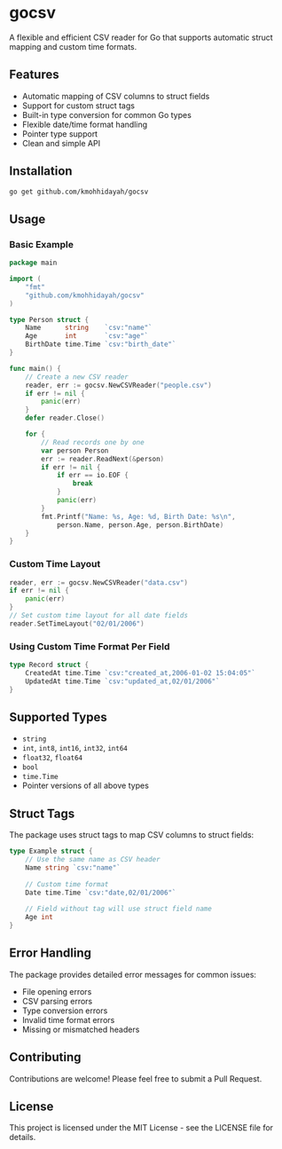 # gocsv

A flexible and efficient CSV reader for Go that supports automatic struct mapping and custom time formats.

## Features

- Automatic mapping of CSV columns to struct fields
- Support for custom struct tags
- Built-in type conversion for common Go types
- Flexible date/time format handling
- Pointer type support
- Clean and simple API

## Installation

```bash
go get github.com/kmohhidayah/gocsv
```

## Usage

### Basic Example

```go
package main

import (
    "fmt"
    "github.com/kmohhidayah/gocsv"
)

type Person struct {
    Name      string    `csv:"name"`
    Age       int       `csv:"age"`
    BirthDate time.Time `csv:"birth_date"`
}

func main() {
    // Create a new CSV reader
    reader, err := gocsv.NewCSVReader("people.csv")
    if err != nil {
        panic(err)
    }
    defer reader.Close()

    for {
        // Read records one by one
        var person Person
        err := reader.ReadNext(&person)
        if err != nil {
            if err == io.EOF {
                break
            }
            panic(err)
        }
        fmt.Printf("Name: %s, Age: %d, Birth Date: %s\n", 
            person.Name, person.Age, person.BirthDate)
    }
}
```

### Custom Time Layout

```go
reader, err := gocsv.NewCSVReader("data.csv")
if err != nil {
    panic(err)
}
// Set custom time layout for all date fields
reader.SetTimeLayout("02/01/2006")
```

### Using Custom Time Format Per Field

```go
type Record struct {
    CreatedAt time.Time `csv:"created_at,2006-01-02 15:04:05"`
    UpdatedAt time.Time `csv:"updated_at,02/01/2006"`
}
```

## Supported Types

- `string`
- `int`, `int8`, `int16`, `int32`, `int64`
- `float32`, `float64`
- `bool`
- `time.Time`
- Pointer versions of all above types

## Struct Tags

The package uses struct tags to map CSV columns to struct fields:

```go
type Example struct {
    // Use the same name as CSV header
    Name string `csv:"name"`
    
    // Custom time format
    Date time.Time `csv:"date,02/01/2006"`
    
    // Field without tag will use struct field name
    Age int
}
```

## Error Handling

The package provides detailed error messages for common issues:
- File opening errors
- CSV parsing errors
- Type conversion errors
- Invalid time format errors
- Missing or mismatched headers

## Contributing

Contributions are welcome! Please feel free to submit a Pull Request.

## License

This project is licensed under the MIT License - see the LICENSE file for details.

